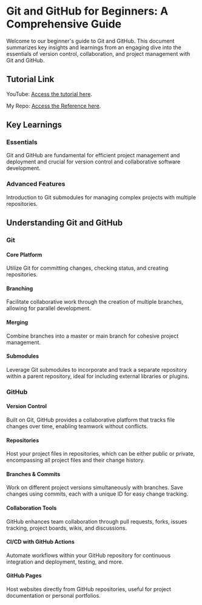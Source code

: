 # Git and GitHub for Beginners: A Comprehensive Guide

Welcome to our beginner's guide to Git and GitHub. This document summarizes key insights and learnings from an engaging dive into the essentials of version control, collaboration, and project management with Git and GitHub.

## Tutorial Link
YouTube: [Access the tutorial here](https://www.youtube.com/watch?v=tRZGeaHPoaw&t=1534s).

My Repo: [Access the Reference here](https://github.com/sagar9623/Learn_Git-Version-Control-Mastery).

## Key Learnings

### Essentials
Git and GitHub are fundamental for efficient project management and deployment and crucial for version control and collaborative software development.

### Advanced Features
Introduction to Git submodules for managing complex projects with multiple repositories.

## Understanding Git and GitHub

### Git

#### Core Platform
Utilize Git for committing changes, checking status, and creating repositories.

#### Branching
Facilitate collaborative work through the creation of multiple branches, allowing for parallel development.

#### Merging
Combine branches into a master or main branch for cohesive project management.

#### Submodules
Leverage Git submodules to incorporate and track a separate repository within a parent repository, ideal for including external libraries or plugins.

### GitHub

#### Version Control
Built on Git, GitHub provides a collaborative platform that tracks file changes over time, enabling teamwork without conflicts.

#### Repositories
Host your project files in repositories, which can be either public or private, encompassing all project files and their change history.

#### Branches & Commits
Work on different project versions simultaneously with branches. Save changes using commits, each with a unique ID for easy change tracking.

#### Collaboration Tools
GitHub enhances team collaboration through pull requests, forks, issues tracking, project boards, wikis, and discussions.

#### CI/CD with GitHub Actions
Automate workflows within your GitHub repository for continuous integration and deployment, testing, and more.

#### GitHub Pages
Host websites directly from GitHub repositories, useful for project documentation or personal portfolios.
